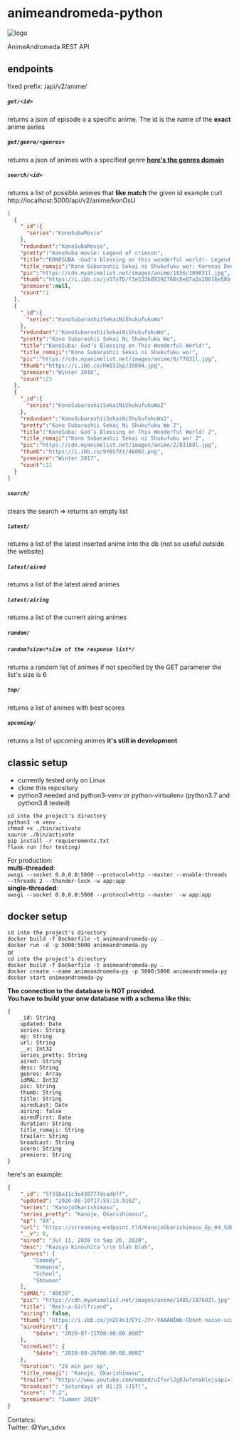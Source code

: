 # animeandromeda-python

![logo](https://www.animeandromeda.net/static/media/Illustration.23741024.webp)

AnimeAndromeda REST API

## endpoints
fixed prefix: /api/v2/anime/

##### `get/<id>`  
returns a json of episode o a specific anime.
The id is the name of the __exact__ anime series

##### `get/genre/<genres>` 
returns a json of animes with a specified genre
**[here's the genres domain](https://raw.githubusercontent.com/oppaoppai/animeandromeda-react/master/src/globals/domains.js)**

##### `search/<id>`
returns a list of possible animes that __like match__ the given id
example
curl http://localhost:5000/api/v2/anime/konOsU
```json
[
  {
    "_id":{
      "series":"KonoSubaMovie"
    },
    "redundant":"KonoSubaMovie",
    "pretty":"KonoSuba movie: Legend of crimson",
    "title":"KONOSUBA -God's blessing on this wonderful world!- Legend of Crimson",
    "title_romaji":"Kono Subarashii Sekai ni Shukufuku wo!: Kurenai Densetsu",
    "pic":"https://cdn.myanimelist.net/images/anime/1856/100031l.jpg",
    "thumb":"https://i.ibb.co/jvSTxTD/f3e533b89392768c8e07a2a28616e58b.jpg",
    "premiere":null,
    "count":1
  },
  {
    "_id":{
      "series":"KonoSubarashiiSekaiNiShukufukuWo"
    },
    "redundant":"KonoSubarashiiSekaiNiShukufukuWo",
    "pretty":"Kono Subarashii Sekai Ni Shukufuku Wo",
    "title":"KonoSuba: God's Blessing on This Wonderful World!",
    "title_romaji":"Kono Subarashii Sekai ni Shukufuku wo!",
    "pic":"https://cdn.myanimelist.net/images/anime/8/77831l.jpg",
    "thumb":"https://i.ibb.co/hW1S1kp/39894.jpg",
    "premiere":"Winter 2016",
    "count":23
  },
  {
    "_id":{
      "series":"KonoSubarashiiSekaiNiShukufukuWo2"
    },
    "redundant":"KonoSubarashiiSekaiNiShukufukuWo2",
    "pretty":"Kono Subarashii Sekai Ni Shukufuku Wo 2",
    "title":"KonoSuba: God's Blessing on This Wonderful World! 2",
    "title_romaji":"Kono Subarashii Sekai ni Shukufuku wo! 2",
    "pic":"https://cdn.myanimelist.net/images/anime/2/83188l.jpg",
    "thumb":"https://i.ibb.co/9YBS7Xt/46002.png",
    "premiere":"Winter 2017",
    "count":11
  }
]
```

##### `search/`
clears the search => returns an empty list

##### `latest/`
returns a list of the latest inserted anime into the db
(not so useful outside the website)

##### `latest/aired`
returns a list of the latest aired animes

##### `latest/airing`
returns a list of the current airing animes

##### `random/`
##### `random?size=*size of the response list*/`
returns a random list of animes
if not specified by the GET parameter the list's size is 6

##### `top/`
returns a list of animes with best scores

##### `upcoming/`
returns a list of upcoming animes
__it's still in development__

## classic setup
- currently tested only on Linux
- clone this repository
- python3 needed and python3-venv or python-virtualenv
  (python3.7 and python3.8 tested)

`cd into the project's directory`  
`python3 -m venv .`  
`chmod +x ./bin/activate`  
`source ./bin/activate`  
`pip install -r requierements.txt`  
`flask run (for testing)`  

For production:  
__multi-threaded__:  
`uwsgi --socket 0.0.0.0:5000
--protocol=http
   --master
   --enable-threads
   --threads 2
   --thunder-lock
   -w app:app`  
__single-threaded__:  
 `uwsgi --socket 0.0.0.0:5000
   --protocol=http
   --master 
   -w app:app`

## docker setup
`cd into the project's directory`  
`docker build -f Dockerfile -t animeandromeda-py .`  
`docker run -d -p 5000:5000 animeandromeda-py`  
or  
`cd into the project's directory`  
`docker build -f Dockerfile -t animeandromeda-py .`  
`docker create --name animeandromeda-py -p 5000:5000 animeandromeda-py`  
`docker start animeandromeda-py`  

__The connection to the database is NOT provided.__  
__You have to build your onw database with a schema like this:__
```
{
    _id: String
    updated: Date
    series: String
    ep: String
    url: String
    __v: Int32
    series_pretty: String
    aired: String
    desc: String
    genres: Array
    idMAL: Int32
    pic: String
    thumb: String
    title: String
    airedLast: Date
    airing: false
    airedFirst: Date
    duration: String
    title_romaji: String
    trailer: String
    broadcast: String
    score: String
    premiere: String
}
```
here's an example:
```json
{
    "_id": "5f318a11c3e430777dsadbff",
    "updated": "2020-08-10T17:55:13.916Z",
    "series": "KanojoOkarishimasu",
    "series_pretty": "Kanojo, Okarishimasu",
    "ep": "04",
    "url": "https://streaming-endpoint.tld/KanojoOkarishimasu_Ep_04_SUB_xx.mp4",
    "__v": 0,
    "aired": "Jul 11, 2020 to Sep 26, 2020",
    "desc": "Kazuya Kinoshita \r\n blah blah",
    "genres": [
        "Comedy",
        "Romance",
        "School",
        "Shounen"
    ],
    "idMAL": "40839",
    "pic": "https://cdn.myanimelist.net/images/anime/1485/107693l.jpg",
    "title": "Rent-a-Girlfriend",
    "airing": false,
    "thumb": "https://i.ibb.co/jHZC4s3/EY1-JYr-VAAAWIWb-CUnet-noise-scale-Level1-x2.jpg",
    "airedFirst": {
        "$date": "2020-07-11T00:00:00.000Z"
    },
    "airedLast": {
        "$date": "2020-09-26T00:00:00.000Z"
    },
    "duration": "24 min per ep",
    "title_romaji": "Kanojo, Okarishimasu",
    "trailer": "https://www.youtube.com/embed/uIfxrlJg0Jw?enablejsapi=1&wmode=opaque&autoplay=1",
    "broadcast": "Saturdays at 01:25 (JST)",
    "score": "7.2",
    "premiere": "Summer 2020"
}
```
Contatcs:  
Twitter: @Yun_sdvx
